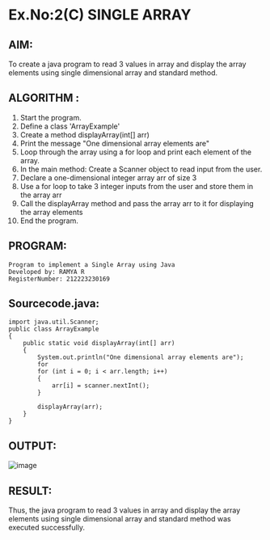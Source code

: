 # Ex.No:2(C)    SINGLE ARRAY

## AIM:
To create a java program to read 3 values in array and display the array elements using single dimensional array and standard method.

## ALGORITHM :
1.	Start the program.
2.	Define a class 'ArrayExample'
3.	Create a method displayArray(int[] arr)
4.	Print the message "One dimensional array elements are"
5.	Loop through the array using a for loop and print each element of the array.
6.	In the main method: Create a Scanner object to read input from the user.
7.	Declare a one-dimensional integer array arr of size 3
8.	Use a for loop to take 3 integer inputs from the user and store them in the array arr
9.	Call the displayArray method and pass the array arr to it for displaying the array elements
10.	End the program.


## PROGRAM:
```
Program to implement a Single Array using Java
Developed by: RAMYA R
RegisterNumber: 212223230169
```

## Sourcecode.java:

```
import java.util.Scanner;
public class ArrayExample 
{
    public static void displayArray(int[] arr) 
    {
        System.out.println("One dimensional array elements are");
        for
        for (int i = 0; i < arr.length; i++) 
        {
            arr[i] = scanner.nextInt();
        }

        displayArray(arr);
    }
}
```


## OUTPUT:

![image](https://github.com/user-attachments/assets/963f15a7-7a36-4c58-9400-ddcbb1c1dbc7)


## RESULT:
Thus, the java program to read 3 values in array and display the array elements using single dimensional array and standard method was executed successfully.
